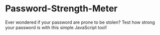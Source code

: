 # Password-Strength-Meter
Ever wondered if your password are prone to be stolen? Test how strong your password is with this simple JavaScript tool!
